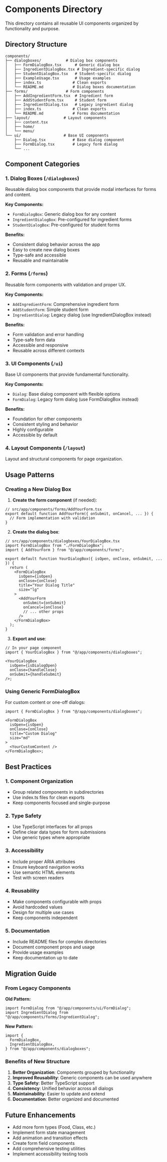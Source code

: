# Components Directory

This directory contains all reusable UI components organized by functionality and purpose.

## Directory Structure

```
components/
├── dialogboxes/           # Dialog box components
│   ├── FormDialogBox.tsx      # Generic dialog box
│   ├── IngredientDialogBox.tsx # Ingredient-specific dialog
│   ├── StudentDialogBox.tsx   # Student-specific dialog
│   ├── ExampleUsage.tsx       # Usage examples
│   ├── index.ts              # Clean exports
│   └── README.md             # Dialog boxes documentation
├── forms/                 # Form components
│   ├── AddIngredientForm.tsx  # Ingredient form
│   ├── AddStudentForm.tsx     # Student form
│   ├── IngredientDialog.tsx   # Legacy ingredient dialog
│   ├── index.ts              # Clean exports
│   └── README.md             # Forms documentation
├── layout/               # Layout components
│   ├── content.tsx
│   ├── home/
│   └── menu/
└── ui/                   # Base UI components
    ├── Dialog.tsx            # Base dialog component
    ├── FormDialog.tsx        # Legacy form dialog
    └── ...
```

## Component Categories

### 1. **Dialog Boxes** (`/dialogboxes`)

Reusable dialog box components that provide modal interfaces for forms and content.

**Key Components:**

- `FormDialogBox`: Generic dialog box for any content
- `IngredientDialogBox`: Pre-configured for ingredient forms
- `StudentDialogBox`: Pre-configured for student forms

**Benefits:**

- Consistent dialog behavior across the app
- Easy to create new dialog boxes
- Type-safe and accessible
- Reusable and maintainable

### 2. **Forms** (`/forms`)

Reusable form components with validation and proper UX.

**Key Components:**

- `AddIngredientForm`: Comprehensive ingredient form
- `AddStudentForm`: Simple student form
- `IngredientDialog`: Legacy dialog (use IngredientDialogBox instead)

**Benefits:**

- Form validation and error handling
- Type-safe form data
- Accessible and responsive
- Reusable across different contexts

### 3. **UI Components** (`/ui`)

Base UI components that provide fundamental functionality.

**Key Components:**

- `Dialog`: Base dialog component with flexible options
- `FormDialog`: Legacy form dialog (use FormDialogBox instead)

**Benefits:**

- Foundation for other components
- Consistent styling and behavior
- Highly configurable
- Accessible by default

### 4. **Layout Components** (`/layout`)

Layout and structural components for page organization.

## Usage Patterns

### Creating a New Dialog Box

1. **Create the form component** (if needed):

```tsx
// src/app/components/forms/AddYourForm.tsx
export default function AddYourForm({ onSubmit, onCancel, ... }) {
  // Form implementation with validation
}
```

2. **Create the dialog box**:

```tsx
// src/app/components/dialogboxes/YourDialogBox.tsx
import FormDialogBox from "./FormDialogBox";
import { AddYourForm } from "@/app/components/forms";

export default function YourDialogBox({ isOpen, onClose, onSubmit, ... }) {
  return (
    <FormDialogBox
      isOpen={isOpen}
      onClose={onClose}
      title="Your Dialog Title"
      size="lg"
    >
      <AddYourForm
        onSubmit={onSubmit}
        onCancel={onClose}
        // ... other props
      />
    </FormDialogBox>
  );
}
```

3. **Export and use**:

```tsx
// In your page component
import { YourDialogBox } from "@/app/components/dialogboxes";

<YourDialogBox
  isOpen={isDialogOpen}
  onClose={handleClose}
  onSubmit={handleSubmit}
/>;
```

### Using Generic FormDialogBox

For custom content or one-off dialogs:

```tsx
import { FormDialogBox } from "@/app/components/dialogboxes";

<FormDialogBox
  isOpen={isOpen}
  onClose={onClose}
  title="Custom Dialog"
  size="md"
>
  <YourCustomContent />
</FormDialogBox>;
```

## Best Practices

### 1. **Component Organization**

- Group related components in subdirectories
- Use index.ts files for clean exports
- Keep components focused and single-purpose

### 2. **Type Safety**

- Use TypeScript interfaces for all props
- Define clear data types for form submissions
- Use generic types where appropriate

### 3. **Accessibility**

- Include proper ARIA attributes
- Ensure keyboard navigation works
- Use semantic HTML elements
- Test with screen readers

### 4. **Reusability**

- Make components configurable with props
- Avoid hardcoded values
- Design for multiple use cases
- Keep components independent

### 5. **Documentation**

- Include README files for complex directories
- Document component props and usage
- Provide usage examples
- Keep documentation up to date

## Migration Guide

### From Legacy Components

**Old Pattern:**

```tsx
import FormDialog from "@/app/components/ui/FormDialog";
import IngredientDialog from "@/app/components/forms/IngredientDialog";
```

**New Pattern:**

```tsx
import {
  FormDialogBox,
  IngredientDialogBox,
} from "@/app/components/dialogboxes";
```

### Benefits of New Structure

1. **Better Organization**: Components grouped by functionality
2. **Improved Reusability**: Generic components can be used anywhere
3. **Type Safety**: Better TypeScript support
4. **Consistency**: Unified behavior across all dialogs
5. **Maintainability**: Easier to update and extend
6. **Documentation**: Better organized and documented

## Future Enhancements

- Add more form types (Food, Class, etc.)
- Implement form state management
- Add animation and transition effects
- Create form field components
- Add comprehensive testing utilities
- Implement accessibility testing tools
